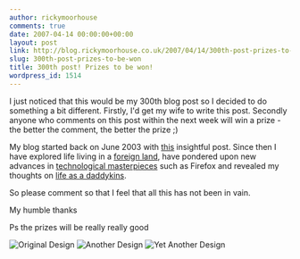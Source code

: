 ```yaml
---
author: rickymoorhouse
comments: true
date: 2007-04-14 00:00:00+00:00
layout: post
link: http://blog.rickymoorhouse.co.uk/2007/04/14/300th-post-prizes-to-be-won/
slug: 300th-post-prizes-to-be-won
title: 300th post! Prizes to be won!
wordpress_id: 1514
---
```


I just noticed that this would be my 300th blog post so I decided to do something a bit different. Firstly, I'd get my wife to write this post. Secondly anyone who comments on this post within the next week will win a prize - the better the comment, the better the prize ;)




My blog started back on June 2003 with [this](http://samespirit.net/ricky/news/80) insightful post.  Since then I have explored life living in a [foreign land](/ricky/news/Uruguay), have pondered upon new advances in [technological masterpieces](/ricky/news/Firefox) such as Firefox and revealed my thoughts on [life as a daddykins](/ricky/news/Abigail).




So please comment so that I feel that all this has not been in vain.




My humble thanks




Ps the prizes will be really really good





![Original Design](/ricky/images/300-original.jpg)
![Another Design](/ricky/images/300-2.jpg)
![Yet Another Design](/ricky/images/300-3.jpg)

